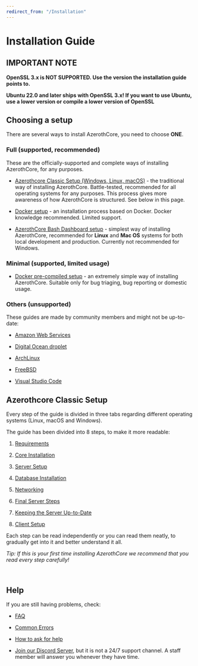 ```yaml
---
redirect_from: "/Installation"
---
```


# Installation Guide

## IMPORTANT NOTE

**OpenSSL 3.x is NOT SUPPORTED. Use the version the installation guide points to.**

**Ubuntu 22.0 and later ships with OpenSSL 3.x! If you want to use Ubuntu, use a lower version or compile a lower version of OpenSSL**

## Choosing a setup

There are several ways to install AzerothCore, you need to choose **ONE**.

### Full (supported, recommended)

These are the officially-supported and complete ways of installing AzerothCore, for any purposes.

- [Azerothcore Classic Setup (Windows, Linux, macOS)](#azerothcore-classic-setup) - the traditional way of installing AzerothCore. Battle-tested, recommended for all operating systems for any purposes. This process gives more awareness of how AzerothCore is structured. See below in this page.

- [Docker setup](install-with-docker.md) - an installation process based on Docker. Docker knowledge recommended. Limited support.

- [AzerothCore Bash Dashboard setup](ac-dashboard-core-installation.md) - simplest way of installing AzerothCore, recommended for **Linux** and **Mac OS** systems for both local development and production. Currently not recommended for Windows.

### Minimal (supported, limited usage)

- [Docker pre-compiled setup](https://www.azerothcore.org/acore-docker/) - an extremely simple way of installing AzerothCore. Suitable only for bug triaging, bug reporting or domestic usage.

### Others (unsupported)

These guides are made by community members and might not be up-to-date:

- [Amazon Web Services](aws-tutorial.md)

- [Digital Ocean droplet](digital-ocean-video-tutorial.md)

- [ArchLinux](arch-linux.md)

- [FreeBSD](freebsd.md)

- [Visual Studio Code](vsc-requirements)

## Azerothcore Classic Setup

Every step of the guide is divided in three tabs regarding different operating systems (Linux, macOS and Windows).

The guide has been divided into 8 steps, to make it more readable:

1. [Requirements](requirements.md)

1. [Core Installation](core-installation.md)

1. [Server Setup](server-setup.md)

1. [Database Installation](database-installation.md)

1. [Networking](networking.md)

1. [Final Server Steps](final-server-steps.md)

1. [Keeping the Server Up-to-Date](keeping-the-server-up-to-date.md)

1. [Client Setup](client-setup.md)

Each step can be read independently or you can read them neatly, to gradually get into it and better understand it all.

*Tip: If this is your first time installing AzerothCore we recommend that you read every step carefully!*

<br>

## Help

If you are still having problems, check:

* [FAQ](faq.md)

* [Common Errors](common-errors.md)

* [How to ask for help](how-to-ask-for-help.md)

* [Join our Discord Server](https://discord.gg/gkt4y2x), but it is not a 24/7 support channel. A staff member will answer you whenever they have time.
